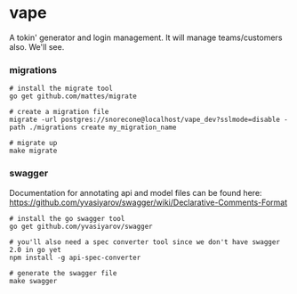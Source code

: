 vape
=====

A tokin' generator and login management. It will manage teams/customers also. We'll see.

### migrations

```
# install the migrate tool
go get github.com/mattes/migrate

# create a migration file
migrate -url postgres://snorecone@localhost/vape_dev?sslmode=disable -path ./migrations create my_migration_name

# migrate up
make migrate

```

### swagger

Documentation for annotating api and model files can be found here: https://github.com/yvasiyarov/swagger/wiki/Declarative-Comments-Format


```
# install the go swagger tool
go get github.com/yvasiyarov/swagger

# you'll also need a spec converter tool since we don't have swagger 2.0 in go yet
npm install -g api-spec-converter

# generate the swagger file
make swagger
```
